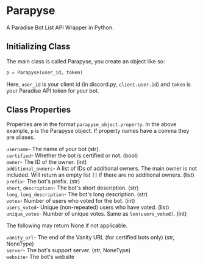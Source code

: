 # Parapyse
A Paradise Bot List API Wrapper in Python.

## Initializing Class

The main class is called Parapyse, you create an object like so:

```py
p = Parapyse(user_id, token)
```

Here, `user_id` is your client id (in discord.py, `client.user.id`) and `token` is your Paradise API token for your bot.

## Class Properties

Properties are in the format `parapyse_object.property`. In the above example, `p` is the Parapyse object. If property names have a comma they are aliases.

`username`- The name of your bot (str).  
`certified`- Whether the bot is certified or not. (bool)  
`owner`- The ID of the owner. (int)  
`additional_owners`- A list of IDs of additional owners. The main owner is not included. Will return an empty list `[]` if there are no additional owners. (list)  
`prefix`- The bot's prefix. (str)  
`short`, `description`- The bot's short description. (str)  
`long`, `long_description`- The bot's long description. (str)  
`votes`- Number of users who voted for the bot. (int)  
`users_voted`- Unique (non-repeated) users who have voted. (list)  
`unique_votes`- Number of unique votes. Same as `len(users_voted)`. (int)  

The following may return None if not applicable.

`vanity_url`- The end of the Vanity URL (for certified bots only) (str, NoneType)  
`server`- The bot's support server. (str, NoneType)  
`website`- The bot's website  
